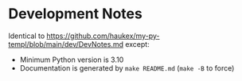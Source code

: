 Development Notes
=================

Identical to <https://github.com/haukex/my-py-templ/blob/main/dev/DevNotes.md> except:
- Minimum Python version is 3.10
- Documentation is generated by `make README.md` (`make -B` to force)
